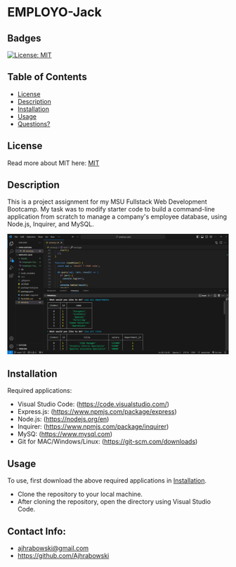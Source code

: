 # EMPLOYO-Jack

## Badges

[![License: MIT](https://img.shields.io/badge/License-MIT-yellow.svg)](https://opensource.org/licenses/MIT)

## Table of Contents

- [License](#license)
- [Description](#description)
- [Installation](#installation)
- [Usage](#usage)
- [Questions?](#questions)

## License

Read more about MIT here:
[MIT](https://opensource.org/licenses/MIT)

## Description

This is a project assignment for my MSU Fullstack Web Development Bootcamp. My task was to modify starter code to build a command-line application from scratch to manage a company's employee database, using Node.js, Inquirer, and MySQL.

![Alt text](<Assets/Employee Tracker Screenshot.png>)

## Installation

Required applications:
- Visual Studio Code: (https://code.visualstudio.com/)
- Express.js: (https://www.npmjs.com/package/express)
- Node.js: (https://nodejs.org/en)
- Inquirer: (https://www.npmjs.com/package/inquirer)
- MySQ: (https://www.mysql.com)
- Git for MAC/Windows/Linux: (https://git-scm.com/downloads)

## Usage

To use, first download the above required applications in [Installation](#installation).

- Clone the repository to your local machine.
- After cloning the repository, open the directory using Visual Studio Code. 


## Contact Info: 

* ajhrabowski@gmail.com
* https://github.com/Ajhrabowski


